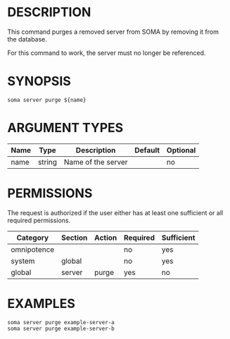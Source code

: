 # DESCRIPTION

This command purges a removed server from SOMA by removing it from the
database.

For this command to work, the server must no longer be referenced.

# SYNOPSIS

```
soma server purge ${name}
```

# ARGUMENT TYPES

Name | Type |     Description   | Default | Optional
 --- |  --- | ----------------- | ------- | --------
name | string | Name of the server | | no

# PERMISSIONS

The request is authorized if the user either has at least one
sufficient or all required permissions.

Category | Section | Action | Required | Sufficient
 ------- | ------- | ------ | -------- | ----------
omnipotence | | | no | yes
system | global | | no | yes
global | server | purge | yes | no

# EXAMPLES

```
soma server purge example-server-a
soma server purge example-server-b
```
